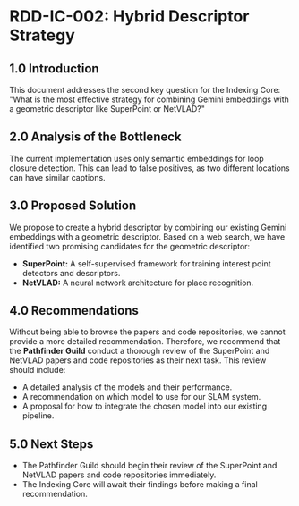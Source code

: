 # RDD-IC-002: Hybrid Descriptor Strategy

## 1.0 Introduction
This document addresses the second key question for the Indexing Core: "What is the most effective strategy for combining Gemini embeddings with a geometric descriptor like SuperPoint or NetVLAD?"

## 2.0 Analysis of the Bottleneck
The current implementation uses only semantic embeddings for loop closure detection. This can lead to false positives, as two different locations can have similar captions.

## 3.0 Proposed Solution
We propose to create a hybrid descriptor by combining our existing Gemini embeddings with a geometric descriptor. Based on a web search, we have identified two promising candidates for the geometric descriptor:

*   **SuperPoint:** A self-supervised framework for training interest point detectors and descriptors.
*   **NetVLAD:** A neural network architecture for place recognition.

## 4.0 Recommendations
Without being able to browse the papers and code repositories, we cannot provide a more detailed recommendation. Therefore, we recommend that the **Pathfinder Guild** conduct a thorough review of the SuperPoint and NetVLAD papers and code repositories as their next task. This review should include:

*   A detailed analysis of the models and their performance.
*   A recommendation on which model to use for our SLAM system.
*   A proposal for how to integrate the chosen model into our existing pipeline.

## 5.0 Next Steps
*   The Pathfinder Guild should begin their review of the SuperPoint and NetVLAD papers and code repositories immediately.
*   The Indexing Core will await their findings before making a final recommendation.